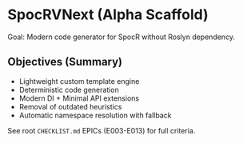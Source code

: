 # SpocRVNext (Alpha Scaffold)

Goal: Modern code generator for SpocR without Roslyn dependency.

## Objectives (Summary)

- Lightweight custom template engine
- Deterministic code generation
- Modern DI + Minimal API extensions
- Removal of outdated heuristics
- Automatic namespace resolution with fallback

See root `CHECKLIST.md` EPICs (E003-E013) for full criteria.
